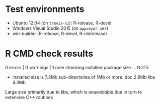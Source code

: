 # Test environments

* Ubuntu 12.04 (on `travis-ci`): R-release, R-devel
* Windows Visual Studio 2015 (on `appveyor`; `x64`)
* win-builder (R-release, R-devel, R-oldrelease)

# R CMD check results

0 errors | 0 warnings | 1 note
checking installed package size ... NOTE
* installed size is  7.2Mb
    sub-directories of 1Mb or more:
        doc    2.8Mb
        libs   4.3Mb
            
Large size primarily due to libs, which is unavoidable due in turn to extensive
C++ routines
